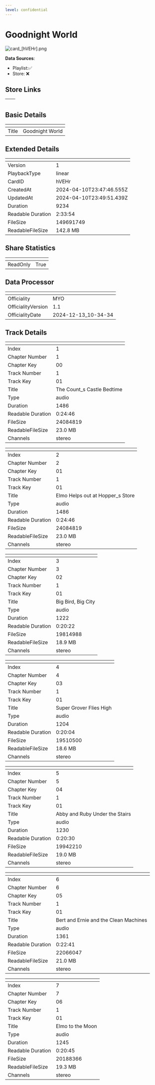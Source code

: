 ```yaml
---
level: confidential
---
```

# Goodnight World

![card_[hVEHr].png](../../img/cards/card_[hVEHr].png)

**Data Sources**: 

- Playlist:✅
- Store: ❌


## Store Links

| <!-- --> | <!-- --> |
| - | - |


## Basic Details

| <!-- --> | <!-- --> |
| - | - |
| Title | Goodnight World |


## Extended Details

| <!-- --> | <!-- --> |
| - | - |
| Version | 1 |
| PlaybackType | linear |
| CardID | hVEHr |
| CreatedAt | 2024-04-10T23:47:46.555Z |
| UpdatedAt | 2024-04-10T23:49:51.439Z |
| Duration | 9234 |
| Readable Duration | 2:33:54 |
| FileSize | 149691749 |
| ReadableFileSize | 142.8 MB |


## Share Statistics

| <!-- --> | <!-- --> |
| - | - |
| ReadOnly | True |


## Data Processor

| <!-- --> | <!-- --> |
| - | - |
| Officiality | MYO
| OfficialityVersion | 1.1
| OfficialityDate | 2024-12-13_10-34-34


## Track Details

| <!-- --> | <!-- --> |
| - | - |
| Index | 1 |
| Chapter Number | 1 |
| Chapter Key | 00 |
| Track Number | 1 |
| Track Key | 01 |
| Title | The Count_s Castle Bedtime |
| Type | audio |
| Duration | 1486 |
| Readable Duration | 0:24:46 |
| FileSize | 24084819 |
| ReadableFileSize | 23.0 MB |
| Channels | stereo |

| <!-- --> | <!-- --> |
| - | - |
| Index | 2 |
| Chapter Number | 2 |
| Chapter Key | 01 |
| Track Number | 1 |
| Track Key | 01 |
| Title | Elmo Helps out at Hopper_s Store |
| Type | audio |
| Duration | 1486 |
| Readable Duration | 0:24:46 |
| FileSize | 24084819 |
| ReadableFileSize | 23.0 MB |
| Channels | stereo |

| <!-- --> | <!-- --> |
| - | - |
| Index | 3 |
| Chapter Number | 3 |
| Chapter Key | 02 |
| Track Number | 1 |
| Track Key | 01 |
| Title | Big Bird, Big City |
| Type | audio |
| Duration | 1222 |
| Readable Duration | 0:20:22 |
| FileSize | 19814988 |
| ReadableFileSize | 18.9 MB |
| Channels | stereo |

| <!-- --> | <!-- --> |
| - | - |
| Index | 4 |
| Chapter Number | 4 |
| Chapter Key | 03 |
| Track Number | 1 |
| Track Key | 01 |
| Title | Super Grover Flies High |
| Type | audio |
| Duration | 1204 |
| Readable Duration | 0:20:04 |
| FileSize | 19510500 |
| ReadableFileSize | 18.6 MB |
| Channels | stereo |

| <!-- --> | <!-- --> |
| - | - |
| Index | 5 |
| Chapter Number | 5 |
| Chapter Key | 04 |
| Track Number | 1 |
| Track Key | 01 |
| Title | Abby and Ruby Under the Stairs |
| Type | audio |
| Duration | 1230 |
| Readable Duration | 0:20:30 |
| FileSize | 19942210 |
| ReadableFileSize | 19.0 MB |
| Channels | stereo |

| <!-- --> | <!-- --> |
| - | - |
| Index | 6 |
| Chapter Number | 6 |
| Chapter Key | 05 |
| Track Number | 1 |
| Track Key | 01 |
| Title | Bert and Ernie and the Clean Machines |
| Type | audio |
| Duration | 1361 |
| Readable Duration | 0:22:41 |
| FileSize | 22066047 |
| ReadableFileSize | 21.0 MB |
| Channels | stereo |

| <!-- --> | <!-- --> |
| - | - |
| Index | 7 |
| Chapter Number | 7 |
| Chapter Key | 06 |
| Track Number | 1 |
| Track Key | 01 |
| Title | Elmo to the Moon |
| Type | audio |
| Duration | 1245 |
| Readable Duration | 0:20:45 |
| FileSize | 20188366 |
| ReadableFileSize | 19.3 MB |
| Channels | stereo |

